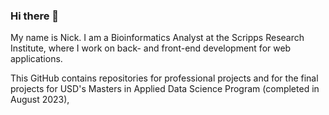 ### Hi there 👋

My name is Nick. I am a Bioinformatics Analyst at the Scripps Research Institute, where I work on back- and front-end development for web applications.

This GitHub contains repositories for professional projects and for the final projects for USD's Masters in Applied Data Science Program (completed in August 2023),

<!--
**nlee98/nlee98** is a ✨ _special_ ✨ repository because its `README.md` (this file) appears on your GitHub profile.

Here are some ideas to get you started:

- 🔭 I’m currently working on ...
- 🌱 I’m currently learning ...
- 👯 I’m looking to collaborate on ...
- 🤔 I’m looking for help with ...
- 💬 Ask me about ...
- 📫 How to reach me: ...
- 😄 Pronouns: ...
- ⚡ Fun fact: ...
-->
